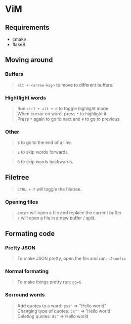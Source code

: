 # ViM
## Requirements
* cmake
* flake8

## Moving around
### Buffers
> `alt + <arrow-key>` to move to different buffers.

### Hightlight words

> Run `ctrl + alt + d` to toggle highlight mode  
> When cursor on word, press `*` to highlight it.  
> Press `*` again to go to next and `#` to go to previous

### Other
> `$` to go to the end of a line.

> `E` to skip words forwards.

> `B` to skip words backwards.

## Filetree
> `CTRL + T` will toggle the filetree.

### Opening files
> `enter` will open a file and replace the current buffer.  
> `s` will open a file in a new buffer / split.


## Formating code
### Pretty JSON
> To make JSON pretty, open the file and run: `:Jsonfix`

### Normal formating
> To make things pretty run: `gg=G`

### Sorround words
> Add quotes to a word: `yss"` => "Hello world"  
> Changing type of quotes: `cs"'` => 'Hello world'  
> Deleting quotes: `ds"` => Hello world
